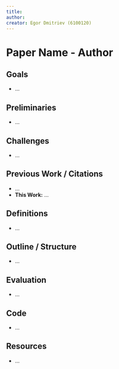 ```yaml
---
title: 
author: 
creator: Egor Dmitriev (6100120)
---
```


# Paper Name - Author 



## Goals

- ...

## Preliminaries

- ...

## Challenges

- ...

## Previous Work / Citations

- ...
- **This Work:** ...

## Definitions

* …

## Outline / Structure

- ...

## Evaluation

- ...

## Code

- ...

## Resources

- ...
